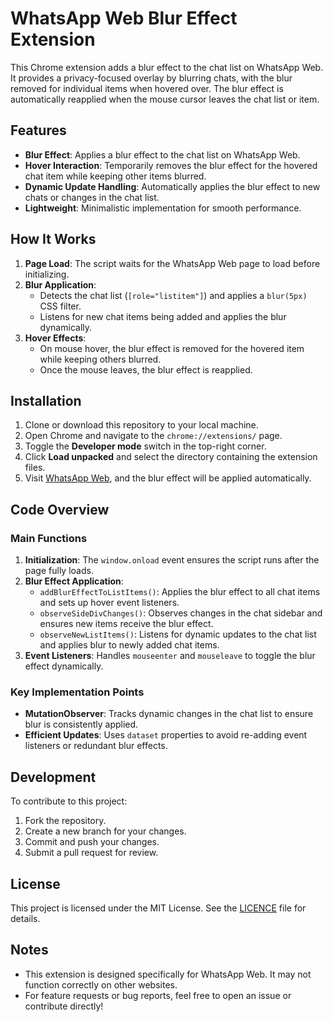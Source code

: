 # WhatsApp Web Blur Effect Extension

This Chrome extension adds a blur effect to the chat list on WhatsApp Web. It provides a privacy-focused overlay by blurring chats, with the blur removed for individual items when hovered over. The blur effect is automatically reapplied when the mouse cursor leaves the chat list or item.

## Features

- **Blur Effect**: Applies a blur effect to the chat list on WhatsApp Web.
- **Hover Interaction**: Temporarily removes the blur effect for the hovered chat item while keeping other items blurred.
- **Dynamic Update Handling**: Automatically applies the blur effect to new chats or changes in the chat list.
- **Lightweight**: Minimalistic implementation for smooth performance.

## How It Works

1. **Page Load**: The script waits for the WhatsApp Web page to load before initializing.
2. **Blur Application**:
   - Detects the chat list (`[role="listitem"]`) and applies a `blur(5px)` CSS filter.
   - Listens for new chat items being added and applies the blur dynamically.
3. **Hover Effects**:
   - On mouse hover, the blur effect is removed for the hovered item while keeping others blurred.
   - Once the mouse leaves, the blur effect is reapplied.

## Installation

1. Clone or download this repository to your local machine.
2. Open Chrome and navigate to the `chrome://extensions/` page.
3. Toggle the **Developer mode** switch in the top-right corner.
4. Click **Load unpacked** and select the directory containing the extension files.
5. Visit [WhatsApp Web](https://web.whatsapp.com), and the blur effect will be applied automatically.

## Code Overview

### Main Functions

1. **Initialization**: The `window.onload` event ensures the script runs after the page fully loads.
2. **Blur Effect Application**:
   - `addBlurEffectToListItems()`: Applies the blur effect to all chat items and sets up hover event listeners.
   - `observeSideDivChanges()`: Observes changes in the chat sidebar and ensures new items receive the blur effect.
   - `observeNewListItems()`: Listens for dynamic updates to the chat list and applies blur to newly added chat items.
3. **Event Listeners**: Handles `mouseenter` and `mouseleave` to toggle the blur effect dynamically.

### Key Implementation Points

- **MutationObserver**: Tracks dynamic changes in the chat list to ensure blur is consistently applied.
- **Efficient Updates**: Uses `dataset` properties to avoid re-adding event listeners or redundant blur effects.

## Development

To contribute to this project:

1. Fork the repository.
2. Create a new branch for your changes.
3. Commit and push your changes.
4. Submit a pull request for review.

## License

This project is licensed under the MIT License. See the [LICENCE](/LICENCE.md) file for details.

## Notes

- This extension is designed specifically for WhatsApp Web. It may not function correctly on other websites.
- For feature requests or bug reports, feel free to open an issue or contribute directly!
